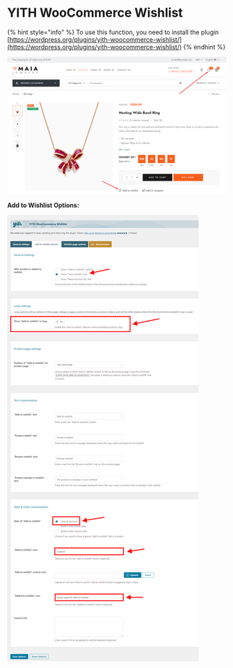 # YITH WooCommerce Wishlist

{% hint style="info" %}
To use this function, you need to install the plugin [https://wordpress.org/plugins/yith-woocommerce-wishlist/](https://wordpress.org/plugins/yith-woocommerce-wishlist/)
{% endhint %}

![](../.gitbook/assets/woo-setting-14.png)

**Add to Wishlist Options:**

![](../.gitbook/assets/woo-setting-14-1.png)

